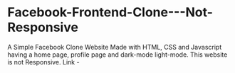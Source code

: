 # Facebook-Frontend-Clone---Not-Responsive
A Simple Facebook Clone Website Made with HTML, CSS and Javascript having a home page, profile page and dark-mode light-mode.
This website is not Responsive.
Link - 
